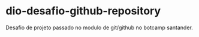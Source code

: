 # dio-desafio-github-repository
Desafio de projeto passado no modulo de git/github no botcamp santander.
